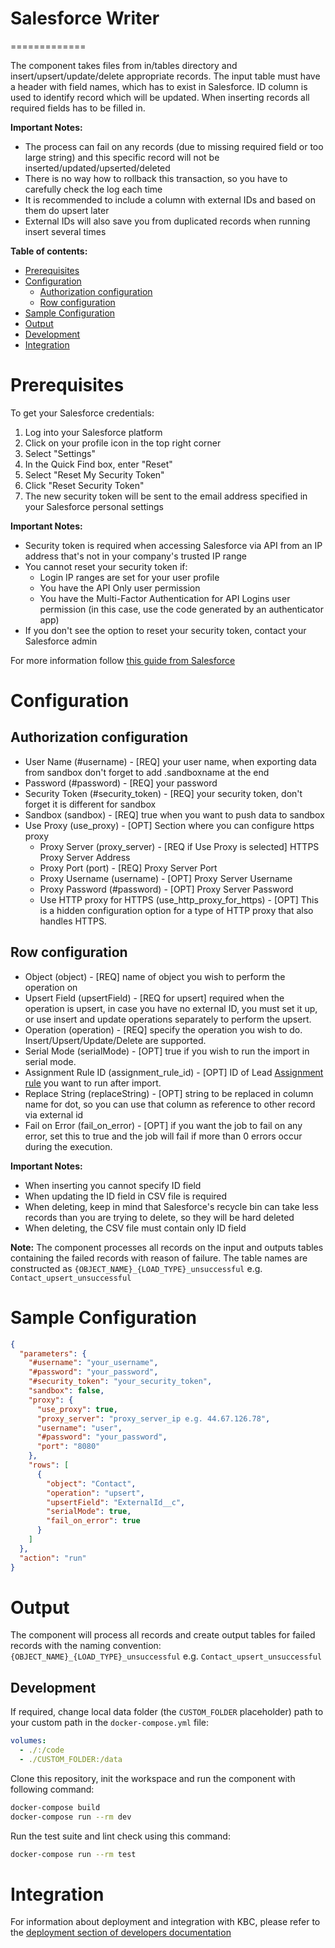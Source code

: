 # Salesforce Writer
=============

The component takes files from in/tables directory and insert/upsert/update/delete appropriate records. The input table
must have a header with field names, which has to exist in Salesforce. ID column is used to identify record which will
be updated. When inserting records all required fields has to be filled in.

**Important Notes:**
- The process can fail on any records (due to missing required field or too large string) and this specific record will not be inserted/updated/upserted/deleted
- There is no way how to rollback this transaction, so you have to carefully check the log each time
- It is recommended to include a column with external IDs and based on them do upsert later
- External IDs will also save you from duplicated records when running insert several times

**Table of contents:**

- [Prerequisites](#prerequisites)
- [Configuration](#configuration)
  - [Authorization configuration](#authorization-configuration)
  - [Row configuration](#row-configuration)
- [Sample Configuration](#sample-configuration)
- [Output](#output)
- [Development](#development)
- [Integration](#integration)

Prerequisites
=============
To get your Salesforce credentials:

1. Log into your Salesforce platform
2. Click on your profile icon in the top right corner
3. Select "Settings"
4. In the Quick Find box, enter "Reset"
5. Select "Reset My Security Token"
6. Click "Reset Security Token"
7. The new security token will be sent to the email address specified in your Salesforce personal settings

**Important Notes:**
- Security token is required when accessing Salesforce via API from an IP address that's not in your company's trusted IP range
- You cannot reset your security token if:
  - Login IP ranges are set for your user profile
  - You have the API Only user permission
  - You have the Multi-Factor Authentication for API Logins user permission (in this case, use the code generated by an authenticator app)
- If you don't see the option to reset your security token, contact your Salesforce admin

For more information follow [this guide from Salesforce](https://help.salesforce.com/s/articleView?id=sf.user_security_token.htm&type=5)

Configuration
=============

Authorization configuration
---------------------------

- User Name (#username) - [REQ] your user name, when exporting data from sandbox don't forget to add .sandboxname at the end
- Password (#password) - [REQ] your password
- Security Token (#security_token) - [REQ] your security token, don't forget it is different for sandbox
- Sandbox (sandbox) - [REQ] true when you want to push data to sandbox
- Use Proxy (use_proxy) - [OPT] Section where you can configure https proxy
  - Proxy Server (proxy_server) - [REQ if Use Proxy is selected] HTTPS Proxy Server Address
  - Proxy Port (port) - [REQ] Proxy Server Port
  - Proxy Username (username) - [OPT] Proxy Server Username
  - Proxy Password (#password) - [OPT] Proxy Server Password
  - Use HTTP proxy for HTTPS (use_http_proxy_for_https) - [OPT] This is a hidden configuration option for a type of HTTP proxy that also handles HTTPS.

Row configuration
---------------

- Object (object) - [REQ] name of object you wish to perform the operation on
- Upsert Field (upsertField) - [REQ for upsert] required when the operation is upsert, in case you have no external ID, you must set it up, or use insert and update operations separately to perform the upsert.
- Operation (operation) - [REQ] specify the operation you wish to do. Insert/Upsert/Update/Delete are supported.
- Serial Mode (serialMode) - [OPT] true if you wish to run the import in serial mode.
- Assignment Rule ID (assignment_rule_id) - [OPT] ID of Lead [Assignment rule](https://help.salesforce.com/s/articleView?id=sf.customize_leadrules.htm&language=en_US&type=5) you want to run after import.
- Replace String (replaceString) - [OPT] string to be replaced in column name for dot, so you can use that column as reference to other record via external id
- Fail on Error (fail_on_error) - [OPT] if you want the job to fail on any error, set this to true and the job will fail if more than 0 errors occur during the execution.

**Important Notes:**
- When inserting you cannot specify ID field
- When updating the ID field in CSV file is required
- When deleting, keep in mind that Salesforce's recycle bin can take less records than you are trying to delete, so they will be hard deleted
- When deleting, the CSV file must contain only ID field

**Note:** The component processes all records on the input and outputs tables containing the failed records with reason of failure. The table names are constructed as `{OBJECT_NAME}_{LOAD_TYPE}_unsuccessful` e.g. `Contact_upsert_unsuccessful`

Sample Configuration
=============

```json
{
  "parameters": {
    "#username": "your_username",
    "#password": "your_password",
    "#security_token": "your_security_token",
    "sandbox": false,
    "proxy": {
      "use_proxy": true,
      "proxy_server": "proxy_server_ip e.g. 44.67.126.78",
      "username": "user",
      "#password": "your_password",
      "port": "8080"
    },
    "rows": [
      {
        "object": "Contact",
        "operation": "upsert",
        "upsertField": "ExternalId__c",
        "serialMode": true,
        "fail_on_error": true
      }
    ]
  },
  "action": "run"
}
```

Output
======

The component will process all records and create output tables for failed records with the naming convention:
`{OBJECT_NAME}_{LOAD_TYPE}_unsuccessful` e.g. `Contact_upsert_unsuccessful`

Development
-----------

If required, change local data folder (the `CUSTOM_FOLDER` placeholder) path to your custom path in
the `docker-compose.yml` file:

```yaml
volumes:
  - ./:/code
  - ./CUSTOM_FOLDER:/data
```

Clone this repository, init the workspace and run the component with following command:

```bash
docker-compose build
docker-compose run --rm dev
```

Run the test suite and lint check using this command:

```bash
docker-compose run --rm test
```

Integration
===========

For information about deployment and integration with KBC, please refer to the
[deployment section of developers documentation](https://developers.keboola.com/extend/component/deployment/)



